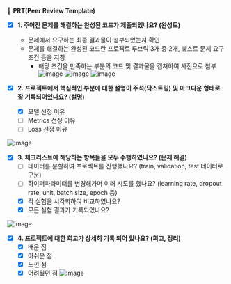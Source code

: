 🔑 **PRT(Peer Review Template)**

- [x]  **1. 주어진 문제를 해결하는 완성된 코드가 제출되었나요? (완성도)**
    - 문제에서 요구하는 최종 결과물이 첨부되었는지 확인
    - 문제를 해결하는 완성된 코드란 프로젝트 루브릭 3개 중 2개, 
    퀘스트 문제 요구조건 등을 지칭
        - 해당 조건을 만족하는 부분의 코드 및 결과물을 캡쳐하여 사진으로 첨부
    ![image](https://github.com/inseopbyeon/chj_aiffel_projects/assets/23303852/7cd6644e-e1a5-41c4-ad8f-ed1aaf6b2b13)
    ![image](https://github.com/inseopbyeon/chj_aiffel_projects/assets/23303852/d9a4dbe7-6c0f-4a29-b923-1f26df1f904d)
    ![image](https://github.com/inseopbyeon/chj_aiffel_projects/assets/23303852/44196845-a106-435f-97e7-0f49c83b4680)


- [x]  **2. 프로젝트에서 핵심적인 부분에 대한 설명이 주석(닥스트링) 및 마크다운 형태로 잘 기록되어있나요? (설명)**
    - [x]  모델 선정 이유
    - [ ]  Metrics 선정 이유
    - [ ]  Loss 선정 이유
  
  ![image](https://github.com/inseopbyeon/chj_aiffel_projects/assets/23303852/c098b0db-0a4d-4ca0-95d6-573fbbdc0b51)

- [x]  **3. 체크리스트에 해당하는 항목들을 모두 수행하였나요? (문제 해결)**
    - [ ]  데이터를 분할하여 프로젝트를 진행했나요? (train, validation, test 데이터로 구분)
    - [ ]  하이퍼파라미터를 변경해가며 여러 시도를 했나요? (learning rate, dropout rate, unit, batch size, epoch 등)
    - [x]  각 실험을 시각화하여 비교하였나요?
    - [x]  모든 실험 결과가 기록되었나요?
          
  ![image](https://github.com/inseopbyeon/chj_aiffel_projects/assets/23303852/f47dd1ea-6c3f-458e-a4de-3c69c3bac553)


- [x]  **4. 프로젝트에 대한 회고가 상세히 기록 되어 있나요? (회고, 정리)**
    - [x]  배운 점
    - [x]  아쉬운 점
    - [x]  느낀 점
    - [x]  어려웠던 점
  ![image](https://github.com/inseopbyeon/chj_aiffel_projects/assets/23303852/00209540-cd69-4d4b-bac7-84da0afab074)
